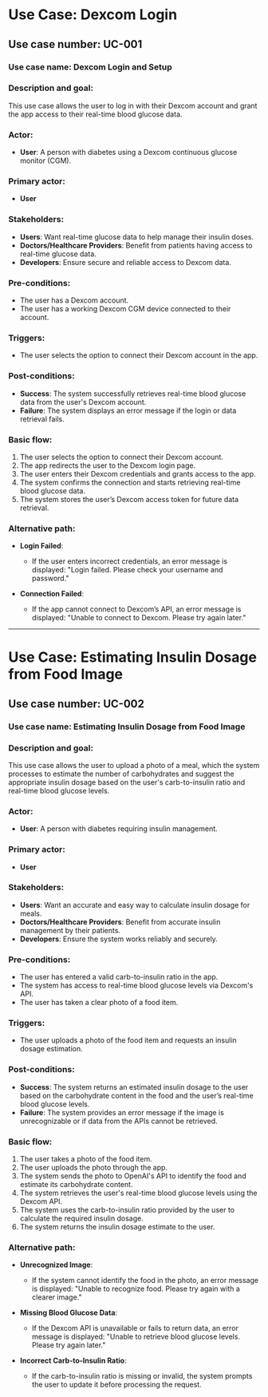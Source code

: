 # Use Case: Dexcom Login

## Use case number: UC-001

### Use case name: Dexcom Login and Setup

### Description and goal:
This use case allows the user to log in with their Dexcom account and grant the app access to their real-time blood glucose data.

### Actor:
- **User**: A person with diabetes using a Dexcom continuous glucose monitor (CGM).

### Primary actor:
- **User**

### Stakeholders:
- **Users**: Want real-time glucose data to help manage their insulin doses.
- **Doctors/Healthcare Providers**: Benefit from patients having access to real-time glucose data.
- **Developers**: Ensure secure and reliable access to Dexcom data.

### Pre-conditions:
- The user has a Dexcom account.
- The user has a working Dexcom CGM device connected to their account.

### Triggers:
- The user selects the option to connect their Dexcom account in the app.

### Post-conditions:
- **Success**: The system successfully retrieves real-time blood glucose data from the user's Dexcom account.
- **Failure**: The system displays an error message if the login or data retrieval fails.

### Basic flow:
1. The user selects the option to connect their Dexcom account.
2. The app redirects the user to the Dexcom login page.
3. The user enters their Dexcom credentials and grants access to the app.
4. The system confirms the connection and starts retrieving real-time blood glucose data.
5. The system stores the user’s Dexcom access token for future data retrieval.

### Alternative path:
- **Login Failed**:  
  - If the user enters incorrect credentials, an error message is displayed: "Login failed. Please check your username and password."
  
- **Connection Failed**:  
  - If the app cannot connect to Dexcom’s API, an error message is displayed: "Unable to connect to Dexcom. Please try again later."

---

# Use Case: Estimating Insulin Dosage from Food Image

## Use case number: UC-002

### Use case name: Estimating Insulin Dosage from Food Image

### Description and goal:
This use case allows the user to upload a photo of a meal, which the system processes to estimate the number of carbohydrates and suggest the appropriate insulin dosage based on the user's carb-to-insulin ratio and real-time blood glucose levels.

### Actor:
- **User**: A person with diabetes requiring insulin management.

### Primary actor:
- **User**

### Stakeholders:
- **Users**: Want an accurate and easy way to calculate insulin dosage for meals.
- **Doctors/Healthcare Providers**: Benefit from accurate insulin management by their patients.
- **Developers**: Ensure the system works reliably and securely.

### Pre-conditions:
- The user has entered a valid carb-to-insulin ratio in the app.
- The system has access to real-time blood glucose levels via Dexcom's API.
- The user has taken a clear photo of a food item.

### Triggers:
- The user uploads a photo of the food item and requests an insulin dosage estimation.

### Post-conditions:
- **Success**: The system returns an estimated insulin dosage to the user based on the carbohydrate content in the food and the user’s real-time blood glucose levels.
- **Failure**: The system provides an error message if the image is unrecognizable or if data from the APIs cannot be retrieved.

### Basic flow:
1. The user takes a photo of the food item.
2. The user uploads the photo through the app.
3. The system sends the photo to OpenAI's API to identify the food and estimate its carbohydrate content.
4. The system retrieves the user's real-time blood glucose levels using the Dexcom API.
5. The system uses the carb-to-insulin ratio provided by the user to calculate the required insulin dosage.
6. The system returns the insulin dosage estimate to the user.

### Alternative path:
- **Unrecognized Image**:  
  - If the system cannot identify the food in the photo, an error message is displayed: "Unable to recognize food. Please try again with a clearer image."
  
- **Missing Blood Glucose Data**:  
  - If the Dexcom API is unavailable or fails to return data, an error message is displayed: "Unable to retrieve blood glucose levels. Please try again later."
  
- **Incorrect Carb-to-Insulin Ratio**:  
  - If the carb-to-insulin ratio is missing or invalid, the system prompts the user to update it before processing the request.
